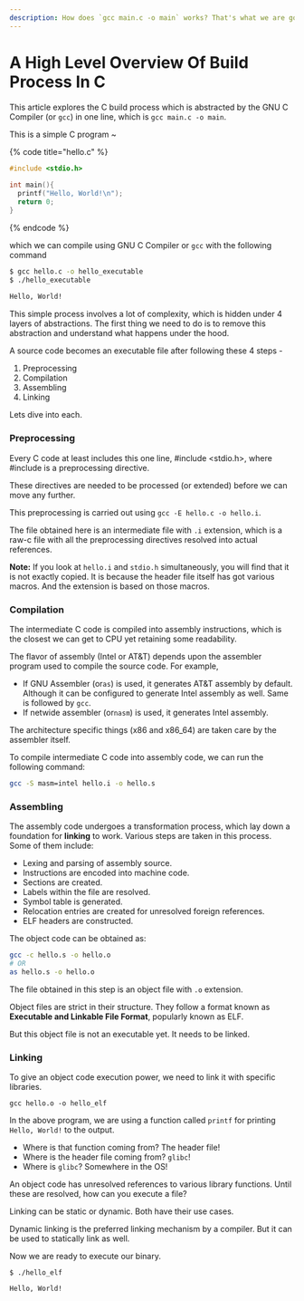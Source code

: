 ```yaml
---
description: How does `gcc main.c -o main` works? That's what we are going to explore here.
---
```


# A High Level Overview Of Build Process In C

This article explores the C build process which is abstracted by the GNU C Compiler (or `gcc`) in one line, which is `gcc main.c -o main`.

This is a simple C program \~

{% code title="hello.c" %}
```c
#include <stdio.h>
​
int main(){
  printf("Hello, World!\n");
  return 0;
}
```
{% endcode %}

which we can compile using GNU C Compiler or `gcc` with the following command

```bash
$ gcc hello.c -o hello_executable
$ ./hello_executable
​
Hello, World!
```

This simple process involves a lot of complexity, which is hidden under 4 layers of abstractions. The first thing we need to do is to remove this abstraction and understand what happens under the hood.

A source code becomes an executable file after following these 4 steps -

1. Preprocessing
2. Compilation
3. Assembling
4. Linking

Lets dive into each.

### Preprocessing

Every C code at least includes this one line, #include \<stdio.h>, where #include is a preprocessing directive.

These directives are needed to be processed (or extended) before we can move any further.

This preprocessing is carried out using `gcc -E hello.c -o hello.i`.

The file obtained here is an intermediate file with `.i` extension, which is a raw-c file with all the preprocessing directives resolved into actual references.

**Note:** If you look at `hello.i` and `stdio.h` simultaneously, you will find that it is not exactly copied. It is because the header file itself has got various macros. And the extension is based on those macros.

### Compilation

The intermediate C code is compiled into assembly instructions, which is the closest we can get to CPU yet retaining some readability.

The flavor of assembly (Intel or AT\&T) depends upon the assembler program used to compile the source code. For example,

* If GNU Assembler (or`as`) is used, it generates AT\&T assembly by default. Although it can be configured to generate Intel assembly as well. Same is followed by `gcc`.
* If netwide assembler (or`nasm`) is used, it generates Intel assembly.

The architecture specific things (x86 and x86\_64) are taken care by the assembler itself.

To compile intermediate C code into assembly code, we can run the following command:

```bash
gcc -S masm=intel hello.i -o hello.s
```

### Assembling

The assembly code undergoes a transformation process, which lay down a foundation for **linking** to work. Various steps are taken in this process. Some of them include:

* Lexing and parsing of assembly source.
* Instructions are encoded into machine code.
* Sections are created.
* Labels within the file are resolved.
* Symbol table is generated.
* Relocation entries are created for unresolved foreign references.
* ELF headers are constructed.

The object code can be obtained as:

```bash
gcc -c hello.s -o hello.o
# OR
as hello.s -o hello.o
```

The file obtained in this step is an object file with `.o` extension.

Object files are strict in their structure. They follow a format known as **Executable and Linkable File Format**, popularly known as ELF.

But this object file is not an executable yet. It needs to be linked.

### Linking

To give an object code execution power, we need to link it with specific libraries.

```
gcc hello.o -o hello_elf
```

In the above program, we are using a function called `printf` for printing `Hello, World!` to the output.&#x20;

* Where is that function coming from? The header file!
* Where is the header file coming from? `glibc`!
* Where is `glibc`? Somewhere in the OS!

An object code has unresolved references to various library functions. Until these are resolved, how can you execute a file?

Linking can be static or dynamic. Both have their use cases.

Dynamic linking is the preferred linking mechanism by a compiler. But it can be used to statically link as well.

Now we are ready to execute our binary.

```
$ ./hello_elf

Hello, World!
```

